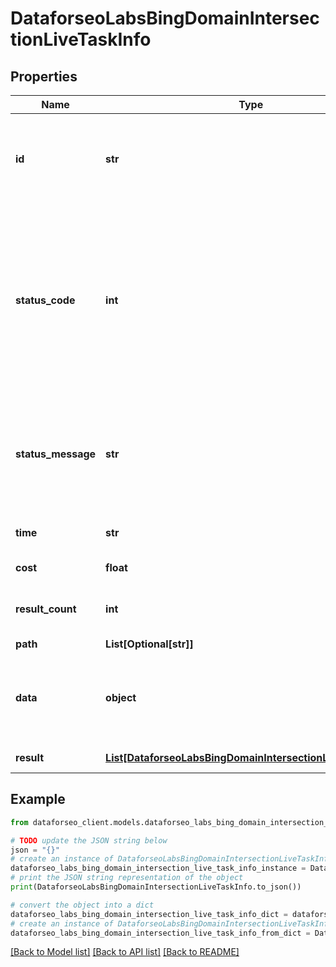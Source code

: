 # DataforseoLabsBingDomainIntersectionLiveTaskInfo


## Properties

Name | Type | Description | Notes
------------ | ------------- | ------------- | -------------
**id** | **str** | task identifier unique task identifier in our system in the UUID format | [optional] 
**status_code** | **int** | status code of the task generated by DataForSEO, can be within the following range: 10000-60000 you can find the full list of the response codes here | [optional] 
**status_message** | **str** | informational message of the task you can find the full list of general informational messages here | [optional] 
**time** | **str** | execution time, seconds | [optional] 
**cost** | **float** | total tasks cost, USD | [optional] 
**result_count** | **int** | number of elements in the result array | [optional] 
**path** | **List[Optional[str]]** | URL path | [optional] 
**data** | **object** | contains the same parameters that you specified in the POST request | [optional] 
**result** | [**List[DataforseoLabsBingDomainIntersectionLiveResultInfo]**](DataforseoLabsBingDomainIntersectionLiveResultInfo.md) | array of results | [optional] 

## Example

```python
from dataforseo_client.models.dataforseo_labs_bing_domain_intersection_live_task_info import DataforseoLabsBingDomainIntersectionLiveTaskInfo

# TODO update the JSON string below
json = "{}"
# create an instance of DataforseoLabsBingDomainIntersectionLiveTaskInfo from a JSON string
dataforseo_labs_bing_domain_intersection_live_task_info_instance = DataforseoLabsBingDomainIntersectionLiveTaskInfo.from_json(json)
# print the JSON string representation of the object
print(DataforseoLabsBingDomainIntersectionLiveTaskInfo.to_json())

# convert the object into a dict
dataforseo_labs_bing_domain_intersection_live_task_info_dict = dataforseo_labs_bing_domain_intersection_live_task_info_instance.to_dict()
# create an instance of DataforseoLabsBingDomainIntersectionLiveTaskInfo from a dict
dataforseo_labs_bing_domain_intersection_live_task_info_from_dict = DataforseoLabsBingDomainIntersectionLiveTaskInfo.from_dict(dataforseo_labs_bing_domain_intersection_live_task_info_dict)
```
[[Back to Model list]](../README.md#documentation-for-models) [[Back to API list]](../README.md#documentation-for-api-endpoints) [[Back to README]](../README.md)


